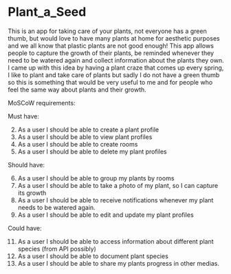 # Plant_a_Seed

This is an app for taking care of your plants, not everyone has a green thumb, but would love to have many plants at  home for aesthetic purposes and we all know that plastic
plants are not good enough! This app allows people to capture the growth of their plants, be reminded whenever they need to be watered again and collect information about
the plants they own. I came up with this idea by having a plant craze that comes up every spring, I like to plant and take care of plants but sadly I do not have a green thumb
so this is something that would be very useful to me and for people who feel the same way about plants and their growth. 


MoSCoW requirements:

Must have:

2. As a user I should be able to create a plant profile
3. As a user I should be able to view plant profiles
4. As a user I should be able to create rooms
5. As a user I should be able to delete my plant profiles

Should have:

6. As a user I should be able to group my plants by rooms
7. As a user I should be able to take a photo of my plant, so I can capture its growth
8. As a user I should be able to receive notifications whenever my plant needs to be watered again.
10. As a user I should be able to edit and update my plant profiles

Could have:

11. As a user I should be able to access information about different plant species (from API possibly)
12. As a user I should be able to document plant species
13. As a user I should be able to share my plants progress in other medias.

